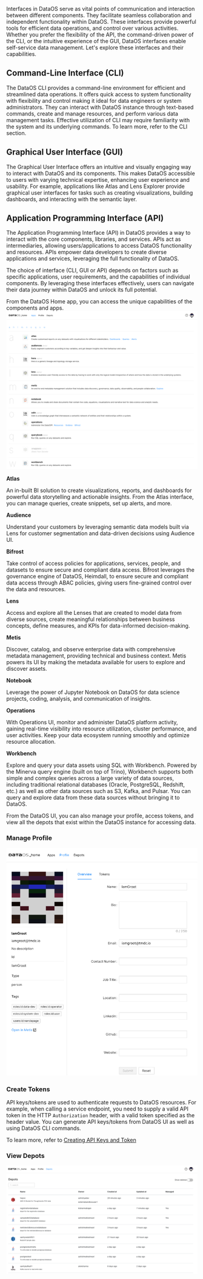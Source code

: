 Interfaces in DataOS serve as vital points of communication and interaction between different components. They facilitate seamless collaboration and independent functionality within DataOS. These interfaces provide powerful tools for efficient data operations,  and control over various activities. Whether you prefer the flexibility of the API, the command-driven power of the CLI, or the intuitive experience of the GUI, DataOS interfaces enable self-service data management. Let's explore these interfaces and their capabilities.

## Command-Line Interface (CLI)

The DataOS CLI provides a command-line environment for efficient and streamlined data operations. It offers quick access to system functionality with flexibility and control making it ideal for data engineers or system administrators. They can interact with DataOS instance through text-based commands, create and manage resources, and perform various data management tasks.  Effective utilization of CLI may require familiarity with the system and its underlying commands. To learn more, refer to the CLI section. 

## Graphical User Interface (GUI)

The Graphical User Interface offers an intuitive and visually engaging way to interact with DataOS and its components.  This makes DataOS accessible to users with varying technical expertise, enhancing user experience and usability. For example, applications like Atlas and Lens Explorer provide graphical user interfaces for tasks such as creating visualizations, building dashboards, and interacting with the semantic layer.

## Application Programming Interface (API)

The Application Programming Interface (API) in DataOS provides a way to interact with the core components, libraries, and services. APIs act as intermediaries, allowing users/applications to access DataOS functionality and resources. APIs empower data  developers to create diverse applications and services, leveraging the full functionality of DataOS.

<aside>The choice of interface (CLI, GUI or API) depends on factors such as specific applications, user requirements, and the capabilities of individual components. By leveraging these interfaces effectively, users can navigate their data journey within DataOS and unlock its full potential.</aside>

From the DataOS Home app, you can access the unique capabilities of the components and apps.
![dataos_homepage.png](interfaces/dataos_homepage.png)

**Atlas**

An in-built BI solution to create visualizations, reports, and dashboards for powerful data storytelling and actionable insights. From the Atlas interface, you can manage queries, create snippets, set up alerts, and more.

**Audience**

Understand your customers by leveraging semantic data models built via Lens for customer segmentation and data-driven decisions using Audience UI.

**Bifrost**

Take control of access policies for applications, services, people, and datasets to ensure secure and compliant data access. Bifrost leverages the governance engine of DataOS, Heimdall, to ensure secure and compliant data access through ABAC policies,  giving users fine-grained control over the data and resources.

**Lens**

Access and explore all the Lenses that are created to model data from diverse sources, create meaningful relationships between business concepts, define measures, and KPIs for data-informed decision-making.

**Metis**

Discover, catalog, and observe enterprise data with comprehensive metadata management, providing technical and business context. Metis powers its UI by making the metadata available for users to explore and discover assets.

**Notebook**

Leverage the power of Jupyter Notebook on DataOS for data science projects, coding, analysis, and communication of insights.

**Operations**

With Operations UI, monitor and administer DataOS platform activity, gaining real-time visibility into resource utilization, cluster performance, and user activities. Keep your data ecosystem running smoothly and optimize resource allocation.

**Workbench**

Explore and query your data assets using SQL with Workbench. Powered by the Minerva query engine (built on top of Trino), Workbench supports both simple and complex queries across a large variety of data sources, including traditional relational databases (Oracle, PostgreSQL, Redshift, etc.) as well as other data sources such as S3, Kafka, and Pulsar. You can query and explore data from these data sources without bringing it to DataOS.

From the DataOS UI, you can also manage your profile, access tokens, and view all the depots that exist within the DataOS instance for accessing data.

### **Manage Profile**

![profile.png](interfaces/profileinfo.png)

### **Create Tokens**

API keys/tokens are used to authenticate requests to  DataOS resources. For example, when calling a service endpoint, you need to supply a valid API token in the HTTP `Authorization` header, with a valid token specified as the header value. You can generate API keys/tokens from DataOS UI as well as using DataOS CLI commands.

To learn more, refer to [Creating API Keys and Token](interfaces/create_token.md)

### **View Depots**

![Depot](interfaces/depots.png)


